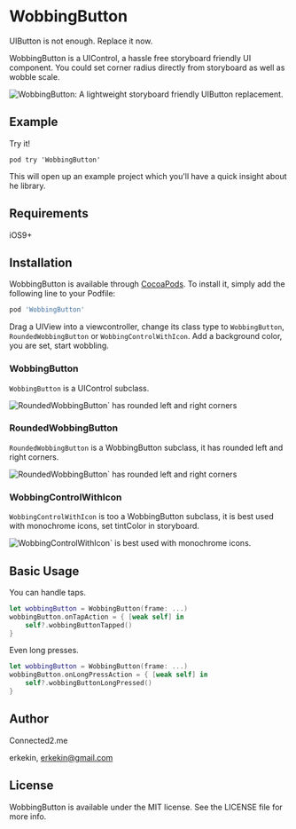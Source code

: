 # WobbingButton

UIButton is not enough. Replace it now.

WobbingButton is a UIControl, a hassle free storyboard friendly UI component.
You could set corner radius directly from storyboard as well as wobble scale.

![WobbingButton: A lightweight storyboard friendly UIButton replacement.](https://github.com/erkekin/WobbingButton/blob/master/WobbingButton.gif?raw=true)

## Example

Try it!

`pod try 'WobbingButton'` 

This will open up an example project which you'll have a quick insight about he library.

## Requirements
iOS9+

## Installation

WobbingButton is available through [CocoaPods](https://cocoapods.org). To install
it, simply add the following line to your Podfile:

```ruby
pod 'WobbingButton'
```

Drag a UIView into a viewcontroller, change its class type to `WobbingButton`, `RoundedWobbingButton` or `WobbingControlWithIcon`. Add a background color, you are set, start wobbling.

### WobbingButton
`WobbingButton` is a UIControl subclass.

![RoundedWobbingButton` has rounded left and right corners](https://github.com/erkekin/WobbingButton/blob/master/ss2.png?raw=true)

### RoundedWobbingButton
`RoundedWobbingButton` is a WobbingButton subclass, it has rounded left and right corners.

![RoundedWobbingButton` has rounded left and right corners](https://github.com/erkekin/WobbingButton/blob/master/ss3.png?raw=true)

### WobbingControlWithIcon
`WobbingControlWithIcon` is too a WobbingButton subclass, it is best used with monochrome icons, set tintColor in storyboard.

![WobbingControlWithIcon` is best used with monochrome icons.](https://github.com/erkekin/WobbingButton/blob/master/ss4.png?raw=true)

## Basic Usage
You can handle taps.
```swift
let wobbingButton = WobbingButton(frame: ...)
wobbingButton.onTapAction = { [weak self] in
    self?.wobbingButtonTapped()
}
```

Even long presses.
```swift
let wobbingButton = WobbingButton(frame: ...)
wobbingButton.onLongPressAction = { [weak self] in
    self?.wobbingButtonLongPressed()
}
```

## Author

Connected2.me

erkekin, erkekin@gmail.com

## License

WobbingButton is available under the MIT license. See the LICENSE file for more info.
